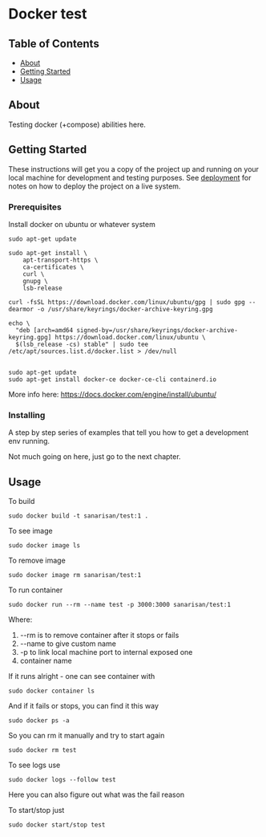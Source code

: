 # Docker test

## Table of Contents

- [About](#about)
- [Getting Started](#getting_started)
- [Usage](#usage)

## About <a name = "about"></a>

Testing docker (+compose) abilities here.

## Getting Started <a name = "getting_started"></a>

These instructions will get you a copy of the project up and running on your local machine for development and testing purposes. See [deployment](#deployment) for notes on how to deploy the project on a live system.

### Prerequisites

Install docker on ubuntu or whatever system

```
sudo apt-get update

sudo apt-get install \
    apt-transport-https \
    ca-certificates \
    curl \
    gnupg \
    lsb-release

curl -fsSL https://download.docker.com/linux/ubuntu/gpg | sudo gpg --dearmor -o /usr/share/keyrings/docker-archive-keyring.gpg

echo \
  "deb [arch=amd64 signed-by=/usr/share/keyrings/docker-archive-keyring.gpg] https://download.docker.com/linux/ubuntu \
  $(lsb_release -cs) stable" | sudo tee /etc/apt/sources.list.d/docker.list > /dev/null


sudo apt-get update
sudo apt-get install docker-ce docker-ce-cli containerd.io
```

More info here: https://docs.docker.com/engine/install/ubuntu/

### Installing

A step by step series of examples that tell you how to get a development env running.

Not much going on here, just go to the next chapter.

## Usage <a name = "usage"></a>

To build
```
sudo docker build -t sanarisan/test:1 .
```

To see image
```
sudo docker image ls
```

To remove image
```
sudo docker image rm sanarisan/test:1
```

To run container
```
sudo docker run --rm --name test -p 3000:3000 sanarisan/test:1
```
Where:

1. --rm is to remove container after it stops or fails
2. --name to give custom name
3. -p to link local machine port to internal exposed one
4. container name


If it runs alright - one can see container with 
```
sudo docker container ls
```

And if it fails or stops, you can find it this way

```
sudo docker ps -a
```

So you can rm it manually and try to start again

```
sudo docker rm test
```

To see logs use

```
sudo docker logs --follow test
```
Here you can also figure out what was the fail reason


To start/stop just
```
sudo docker start/stop test
```

